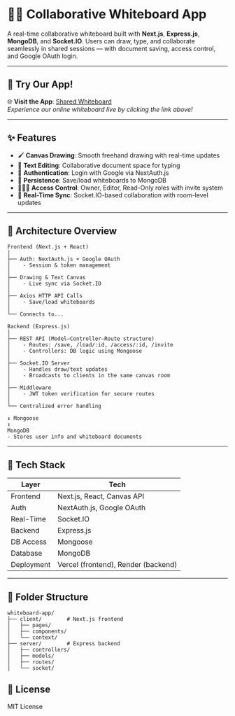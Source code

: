 
# 🧑‍🎨 Collaborative Whiteboard App

A real-time collaborative whiteboard built with **Next.js**, **Express.js**, **MongoDB**, and **Socket.IO**. Users can draw, type, and collaborate seamlessly in shared sessions — with document saving, access control, and Google OAuth login.

---

## 🚀 Try Our App!

🌐 **Visit the App**: [Shared Whiteboard](https://shared-whiteboard.vercel.app/)  
_Experience our online whiteboard live by clicking the link above!_

---


## ✨ Features

- 🖌️ **Canvas Drawing**: Smooth freehand drawing with real-time updates
- 📝 **Text Editing**: Collaborative document space for typing
- 🔐 **Authentication**: Login with Google via NextAuth.js
- 💾 **Persistence**: Save/load whiteboards to MongoDB
- 🧑‍🤝‍🧑 **Access Control**: Owner, Editor, Read-Only roles with invite system
- 🔄 **Real-Time Sync**: Socket.IO-based collaboration with room-level updates

---

## 🧱 Architecture Overview

```
Frontend (Next.js + React)
│
├── Auth: NextAuth.js + Google OAuth
│    - Session & token management
│
├── Drawing & Text Canvas
│    - Live sync via Socket.IO
│
├── Axios HTTP API Calls
│    - Save/load whiteboards
│
└── Connects to...

Backend (Express.js)
│
├── REST API (Model–Controller–Route structure)
│    - Routes: /save, /load/:id, /access/:id, /invite
│    - Controllers: DB logic using Mongoose
│
├── Socket.IO Server
│    - Handles draw/text updates
│    - Broadcasts to clients in the same canvas room
│
├── Middleware
│    - JWT token verification for secure routes
│
└── Centralized error handling

↕ Mongoose
↕
MongoDB
- Stores user info and whiteboard documents
```

---


## 🧪 Tech Stack

| Layer       | Tech                          |
|-------------|-------------------------------|
| Frontend    | Next.js, React, Canvas API    |
| Auth        | NextAuth.js, Google OAuth     |
| Real-Time   | Socket.IO                     |
| Backend     | Express.js                    |
| DB Access   | Mongoose                      |
| Database    | MongoDB                       |
| Deployment  | Vercel (frontend), Render (backend) |

---

## 📁 Folder Structure

```
whiteboard-app/
├── client/        # Next.js frontend
│   ├── pages/
│   ├── components/
│   └── context/
├── server/        # Express backend
│   ├── controllers/
│   ├── models/
│   ├── routes/
│   └── socket/
```

<!-- ---

## 🛡️ Access Control Logic

- **Owner**: Full access; can edit, invite, and delete
- **Editor**: Can draw/type but not change settings
- **Read-only**: View only
- Visibility options:
  - **Public** (anyone with link)
  - **Private** (invite-only)

--- -->


## 📄 License

MIT License
